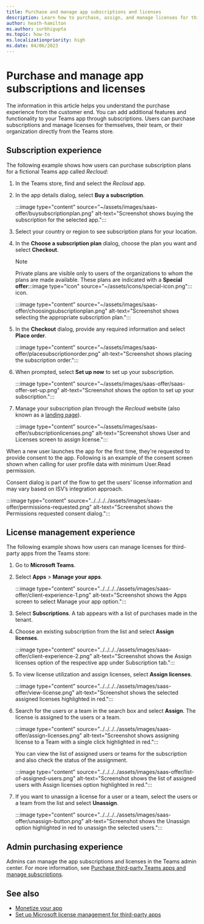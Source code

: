 ```yaml
---
title: Purchase and manage app subscriptions and licenses
description: Learn how to purchase, assign, and manage licenses for third-party apps in Teams.
author: heath-hamilton
ms.author: surbhigupta
ms.topic: how-to
ms.localizationpriority: high
ms.date: 04/06/2023
---
```


# Purchase and manage app subscriptions and licenses

The information in this article helps you understand the purchase experience from the customer end. You can add additional features and functionality to your Teams app through subscriptions. Users can purchase subscriptions and manage licenses for themselves, their team, or their organization directly from the Teams store.

## Subscription experience

The following example shows how users can purchase subscription plans for a fictional Teams app called *Recloud*:

1. In the Teams store, find and select the *Recloud* app.

1. In the app details dialog, select **Buy a subscription**.

    :::image type="content" source="~/assets/images/saas-offer/buysubscriptionplan.png" alt-text="Screenshot shows buying the subscription for the selected app.":::

1. Select your country or region to see subscription plans for your location.

1. In the **Choose a subscription plan** dialog, choose the plan you want and select **Checkout**.

    > [!NOTE]
    > Private plans are visible only to users of the organizations to whom the plans are made available. These plans are indicated with a **Special offer**:::image type="icon" source="~/assets/icons/special-icon.png"::: icon.

    :::image type="content" source="~/assets/images/saas-offer/choosingsubscriptionplan.png" alt-text="Screenshot shows selecting the appropriate subscription plan.":::

1. In the **Checkout** dialog, provide any required information and select **Place order**.

    :::image type="content" source="~/assets/images/saas-offer/placesubscriptionorder.png" alt-text="Screenshot shows placing the subscription order.":::

1. When prompted, select **Set up now** to set up your subscription.

    :::image type="content" source="~/assets/images/saas-offer/saas-offer-set-up.png" alt-text="Screenshot shows the option to set up your subscription.":::

1. Manage your subscription plan through the *Recloud* website (also known as a [landing page](prerequisites.md#create-a-landing-page)).

    :::image type="content" source="~/assets/images/saas-offer/subscriptionlicenses.png" alt-text="Screenshot shows User and Licenses screen to assign license.":::

When a new user launches the app for the first time, they're requested to provide consent to the app. Following is an example of the consent screen shown when calling for user profile data with minimum User.Read permission.

Consent dialog is part of the flow to get the users' license information and may vary based on ISV’s integration approach.

:::image type="content" source="../../../../assets/images/saas-offer/permissions-requested.png" alt-text="Screenshot shows the Permissions requested consent dialog.":::

## License management experience

The following example shows how users can manage licenses for third-party apps from the Teams store:

1. Go to **Microsoft Teams**.

1. Select **Apps** > **Manage your apps**.

    :::image type="content" source="../../../../assets/images/saas-offer/client-experience-1.png" alt-text="Screenshot shows the Apps screen to select Manage your app option.":::

1. Select **Subscriptions**. A tab appears with a list of purchases made in the tenant.
1. Choose an existing subscription from the list and select **Assign licenses**.

    :::image type="content" source="../../../../assets/images/saas-offer/client-experience-2.png" alt-text="Screenshot shows the Assign licenses option of the respective app under Subscription tab.":::

1. To view license utilization and assign licenses, select **Assign licenses**.

    :::image type="content" source="../../../../assets/images/saas-offer/view-license.png" alt-text="Screenshot shows the selected assigned licenses highlighted in red.":::

1. Search for the users or a team in the search box and select **Assign**. The license is assigned to the users or a team.

    :::image type="content" source="../../../../assets/images/saas-offer/assign-licenses.png" alt-text="Screenshot shows assigning license to a Team with a single click highlighted in red.":::

    You can view the list of assigned users or teams for the subscription and also check the status of the assignment.

    :::image type="content" source="../../../../assets/images/saas-offer/list-of-assigned-users.png" alt-text="Screenshot shows the list of assigned users with Assign licenses option highlighted in red.":::

1. If you want to unassign a license for a user or a team, select the users or a team from the list and select **Unassign**.

    :::image type="content" source="../../../../assets/images/saas-offer/unassign-button.png" alt-text="Screenshot shows the Unassign option highlighted in red to unassign the selected users.":::

## Admin purchasing experience

Admins can manage the app subscriptions and licenses in the Teams admin center. For more information, see [Purchase third-party Teams apps and manage subscriptions](/microsoftteams/purchase-third-party-apps).

## See also

* [Monetize your app](monetize-overview.md)
* [Set up Microsoft license management for third-party apps](manage-third-party-apps-license.md)
